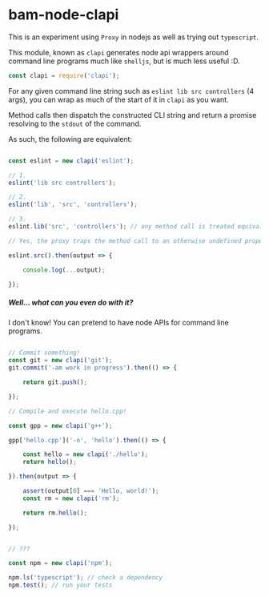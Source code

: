 # bam-node-clapi

This is an experiment using `Proxy` in nodejs as well as trying out `typescript`.

This module, known as `clapi` generates node api wrappers around command line programs
much like `shelljs`, but is much less useful :D.

```js
const clapi = require('clapi');

```

For any given command line string such as `eslint lib src controllers` (4 args), you can
wrap as much of the start of it in `clapi` as you want.

Method calls then dispatch the constructed CLI string and return a promise resolving to the `stdout` of the command.

As such, the following are equivalent:

```js

const eslint = new clapi('eslint');

// 1.
eslint('lib src controllers');

// 2.
eslint('lib', 'src', 'controllers');

// 3.
eslint.lib('src', 'controllers'); // any method call is treated equivalently as the first argument

// Yes, the proxy traps the method call to an otherwise undefined property `lib` on our `clapi` instance.

eslint.src().then(output => {

    console.log(...output);

});


```

##### Well... what can you even do with it?

I don't know! You can pretend to have node APIs for command line programs.

```js

// Commit something!
const git = new clapi('git');
git.commit('-am work in progress').then(() => {

    return git.push();

});

// Compile and execute hello.cpp!

const gpp = new clapi('g++');

gpp['hello.cpp']('-o', 'hello').then(() => {

    const hello = new clapi('./hello');
    return hello();

}).then(output => {

    assert(output[0] === 'Hello, world!');
    const rm = new clapi('rm');

    return rm.hello();

});


// ???

const npm = new clapi('npm');

npm.ls('typescript'); // check a dependency
npm.test(); // run your tests


```
